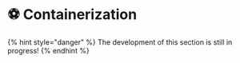 # ⚽ Containerization

{% hint style="danger" %}
The development of this section is still in progress!
{% endhint %}
